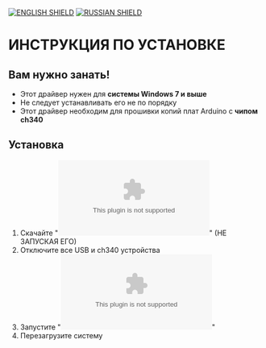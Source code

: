 [![ENGLISH SHIELD](https://img.shields.io/badge/-English-444?style=flat-square)]()
[![RUSSIAN SHIELD](https://img.shields.io/badge/-Русский-08f?style=flat-square)](RU_README.md)
# ИНСТРУКЦИЯ ПО УСТАНОВКЕ
## Вам нужно занать!
- Этот драйвер нужен для **системы Windows 7 и выше**
- Не следует устанавливать его не по порядку
- Этот драйвер необходим для прошивки копий плат Arduino с **чипом ch340**
## Установка
1. Скачайте "**![Driver.exe](https://github.com/UBER-BLACK/SoccerRobotsPro/raw/main/src/software/driver/windows/driver.exe)**" (НЕ ЗАПУСКАЯ ЕГО)
1. Отключите все USB и ch340 устройства 
1. Запустите "**![Driver.exe](https://github.com/UBER-BLACK/SoccerRobotsPro/raw/main/src/software/driver/windows/driver.exe)**"
1. Перезагрузите систему
